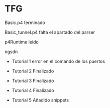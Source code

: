 # TFG


Basic.p4 terminado


Basic_tunnel.p4 falta el apartado del parser



p4Runtime leido


ngsdn

* Tutorial 1 error en el comando de los puertos

* Tutorial 2 Finalizado

* Tutorial 3 Finalizado

* Tutorial 4 Finalizado

* Tutorial 5 Añadido snippets
